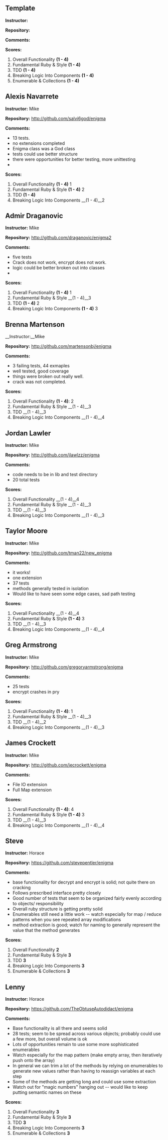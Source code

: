 ## Template

__Instructor:__

__Repository:__

__Comments:__

__Scores:__

1. Overall Functionality __(1 - 4)__
2. Fundamental Ruby & Style __(1 - 4)__
3. TDD __(1 - 4)__
4. Breaking Logic Into Components __(1 - 4)__
5. Enumerable & Collections __(1 - 4)__

## Alexis Navarrete

__Instructor:__ Mike

__Repository:__ http://github.com/salvi6god/enigma

__Comments:__

* 13 tests.
* no extensions completed
* Enigma class was a God class
* tests could use better structure
* there were opportunities for better testing, more unittesting
*

__Scores:__
1. Overall Functionality __(1 - 4)__ 1
2. Fundamental Ruby & Style __(1 - 4)__ 2
3. TDD __(1 - 4)__
4. Breaking Logic Into Components __(1 - 4)__2


## Admir Draganovic

__Instructor:__ Mike

__Repository:__ http://github.com/draganovic/enigma2

__Comments:__

* five tests
* Crack does not work, encrypt does not work.
* logic could be better broken out into classes
*

__Scores:__

1. Overall Functionality __(1 - 4)__ 1
2. Fundamental Ruby & Style __(1 - 4)__3
3. TDD __(1 - 4)__ 2
4. Breaking Logic Into Components __(1 - 4)__ 3



## Brenna Martenson

__Instructor:__Mike

__Repository:__ http://github.com/martensonbj/enigma

__Comments:__

* 3 failing tests, 44 exmaples
* well tested, good coverage
* things were broken out really well.
* crack was not completed.

__Scores:__

1. Overall Functionality __(1 - 4)__: 2
2. Fundamental Ruby & Style __(1 - 4)__3
3. TDD __(1 - 4)__3
4. Breaking Logic Into Components __(1 - 4)__4

## Jordan Lawler

__Instructor:__ Mike

__Repository:__ http://github.com/jlawlzz/enigma

__Comments:__

* code needs to be in lib and test directory
* 20 total tests

__Scores:__

1. Overall Functionality __(1 - 4)__4
2. Fundamental Ruby & Style __(1 - 4)__3
3. TDD __(1 - 4)__3
4. Breaking Logic Into Components __(1 - 4)__3

## Taylor Moore

__Instructor:__ Mike

__Repository:__ http://github.com/tman22/new_enigma

__Comments:__

* it works!
* one extension
* 37 tests
* methods generally tested in isolation
* Would like to have seen some edge cases, sad path testing

__Scores:__

1. Overall Functionality __(1 - 4)__4
2. Fundamental Ruby & Style __(1 - 4)__ 3
3. TDD __(1 - 4)__3
4. Breaking Logic Into Components __(1 - 4)__4


## Greg Armstrong

__Instructor:__ Mike

__Repository:__ http://github.com/gregoryarmstrong/enigma

__Comments:__

* 25 tests
* encrypt crashes in pry


__Scores:__

1. Overall Functionality __(1 - 4)__: 1
2. Fundamental Ruby & Style __(1 - 4)__3
3. TDD __(1 - 4)__2
4. Breaking Logic Into Components __(1 - 4)__3

## James Crockett

__Instructor:__ Mike

__Repository:__ http://github.com/jecrockett/enigma

__Comments:__

* File IO extension
* Full Map extension

__Scores:__

1. Overall Functionality __(1 - 4)__: 4
2. Fundamental Ruby & Style __(1 - 4)__ 3
3. TDD __(1 - 4)__3
4. Breaking Logic Into Components __(1 - 4)__4

## Steve

__Instructor:__ Horace

__Repository:__ https://github.com/stevepentler/enigma

__Comments:__

* base functionality for decrypt and encrypt is solid; not quite there on cracking
* Follows prescribed interface pretty closely
* Good number of tests that seem to be organized fairly evenly according to objects/
responsibility
* Overall ruby structure is getting pretty solid
* Enumerables still need a little work -- watch especially for map / reduce
patterns when you see repeated array modifications
* method extraction is good; watch for naming to generally represent
the value that the method generates

__Scores:__

1. Overall Functionality __2__
2. Fundamental Ruby & Style __3__
3. TDD __3__
4. Breaking Logic Into Components __3__
5. Enumerable & Collections __3__

## Lenny

__Instructor:__ Horace

__Repository:__ https://github.com/TheObtuseAutodidact/enigma

__Comments:__

* Base functionality is all there and seems solid
* 28 tests; seem to be spread across various objects; probably
could use a few more, but overall volume is ok
* Lots of opportunities remain to use some more sophisticated enumerables
* Watch especially for the map pattern (make empty array, then iteratively
push onto the array)
* In general we can trim a lot of the methods by relying on enumerables to
generate new values rather than having to reassign variables at each step
* Some of the methods are getting long and could use some extraction
* Watch out for "magic numbers" hanging out -- would like to keep putting
semantic names on these

__Scores:__

1. Overall Functionality __3__
2. Fundamental Ruby & Style __3__
3. TDD __3__
4. Breaking Logic Into Components __3__
5. Enumerable & Collections __3__
